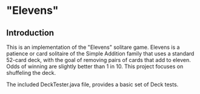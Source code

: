 "Elevens"
================

## Introduction
This is an implementation of the "Elevens" solitare game. Elevens is a patience or card solitaire of the Simple Addition family that uses a standard 52-card deck, with the goal of removing pairs of cards that add to eleven. Odds of winning are slightly better than 1 in 10. This project focuses on shuffeling the deck. 

The included DeckTester.java file, provides a basic set of Deck tests.
